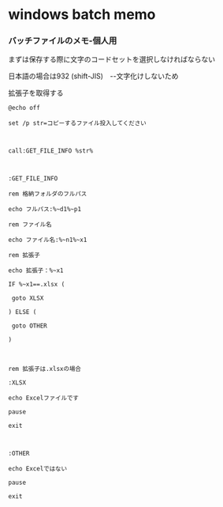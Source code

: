 # windows batch memo
 ### バッチファイルのメモ-個人用

まずは保存する際に文字のコードセットを選択しなければならない

日本語の場合は932 (shift-JIS)　--文字化けしないため



拡張子を取得する

```
@echo off

set /p str=コピーするファイル投入してください



call:GET_FILE_INFO %str%



:GET_FILE_INFO

rem 格納フォルダのフルパス

echo フルパス:%~d1%~p1

rem ファイル名

echo ファイル名:%~n1%~x1

rem 拡張子

echo 拡張子：%~x1

IF %~x1==.xlsx (

 goto XLSX

) ELSE (

 goto OTHER

)



rem 拡張子は.xlsxの場合

:XLSX

echo Excelファイルです

pause

exit



:OTHER

echo Excelではない

pause

exit


```

